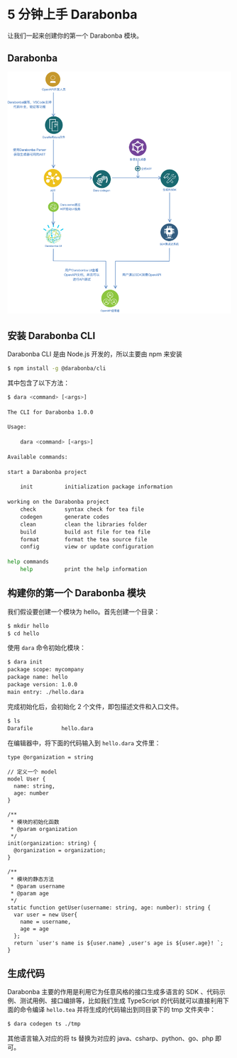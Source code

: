 # 5 分钟上手 Darabonba

让我们一起来创建你的第一个 Darabonba 模块。

## Darabonba

![Darabonba 流程图](../fixtures/dara_flow.png)

## 安装 Darabonba CLI

Darabonba CLI 是由 Node.js 开发的，所以主要由 npm 来安装

```sh
$ npm install -g @darabonba/cli
```

其中包含了以下方法：

```sh
$ dara <command> [<args>]

The CLI for Darabonba 1.0.0

Usage:

    dara <command> [<args>]

Available commands:

start a Darabonba project

    init          initialization package information

working on the Darabonba project
    check         syntax check for tea file
    codegen       generate codes
    clean         clean the libraries folder
    build         build ast file for tea file
    format        format the tea source file
    config        view or update configuration

help commands
    help          print the help information

```

## 构建你的第一个 Darabonba 模块

我们假设要创建一个模块为 hello。首先创建一个目录：

```sh
$ mkdir hello
$ cd hello
```

使用 `dara` 命令初始化模块：

```sh
$ dara init
package scope: mycompany
package name: hello
package version: 1.0.0
main entry: ./hello.dara
```

完成初始化后，会初始化 2 个文件，即包描述文件和入口文件。

```sh
$ ls
Darafile         hello.dara
```

在编辑器中，将下面的代码输入到 `hello.dara` 文件里：

```dara
type @organization = string

// 定义一个 model
model User {
  name: string,
  age: number
}

/**
 * 模块的初始化函数
 * @param organization 
 */
init(organization: string) {
  @organization = organization;
}

/**
 * 模块的静态方法
 * @param username 
 * @param age
 */
static function getUser(username: string, age: number): string {
  var user = new User{
    name = username,
    age = age
  };
  return `user's name is ${user.name} ,user's age is ${user.age}! `;
} 
```

## 生成代码
Darabonba 主要的作用是利用它为任意风格的接口生成多语言的 SDK 、代码示例、测试用例、接口编排等，比如我们生成 TypeScript 的代码就可以直接利用下面的命令编译 `hello.tea` 并将生成的代码输出到同目录下的 tmp 文件夹中：

```sh
$ dara codegen ts ./tmp
```

其他语言输入对应的将 ts 替换为对应的 java、csharp、python、go、php 即可。